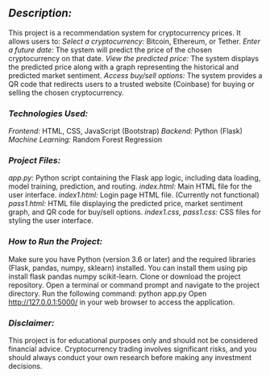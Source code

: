 ## *Description:*
This project is a recommendation system for cryptocurrency prices. It allows users to:
*Select a cryptocurrency:* Bitcoin, Ethereum, or Tether.
*Enter a future date:* The system will predict the price of the chosen cryptocurrency on that date.
*View the predicted price:* The system displays the predicted price along with a graph representing the historical and predicted market sentiment.
*Access buy/sell options:* The system provides a QR code that redirects users to a trusted website (Coinbase) for buying or selling the chosen cryptocurrency.

### *Technologies Used:*
*Frontend:* HTML, CSS, JavaScript (Bootstrap)
*Backend:* Python (Flask)
*Machine Learning:* Random Forest Regression


### *Project Files:*
*app.py:* Python script containing the Flask app logic, including data loading, model training, prediction, and routing.
*index.html:* Main HTML file for the user interface.
*index1.html:* Login page HTML file. (Currently not functional)
*pass1.html:* HTML file displaying the predicted price, market sentiment graph, and QR code for buy/sell options.
*index1.css, pass1.css:* CSS files for styling the user interface.

### *How to Run the Project:*
Make sure you have Python (version 3.6 or later) and the required libraries (Flask, pandas, numpy, sklearn) installed. You can install them using pip install flask pandas numpy scikit-learn.
Clone or download the project repository.
Open a terminal or command prompt and navigate to the project directory.
Run the following command: python app.py
Open http://127.0.0.1:5000/ in your web browser to access the application.

### *Disclaimer:*
This project is for educational purposes only and should not be considered financial advice. Cryptocurrency trading involves significant risks, and you should always conduct your own research before making any investment decisions.
